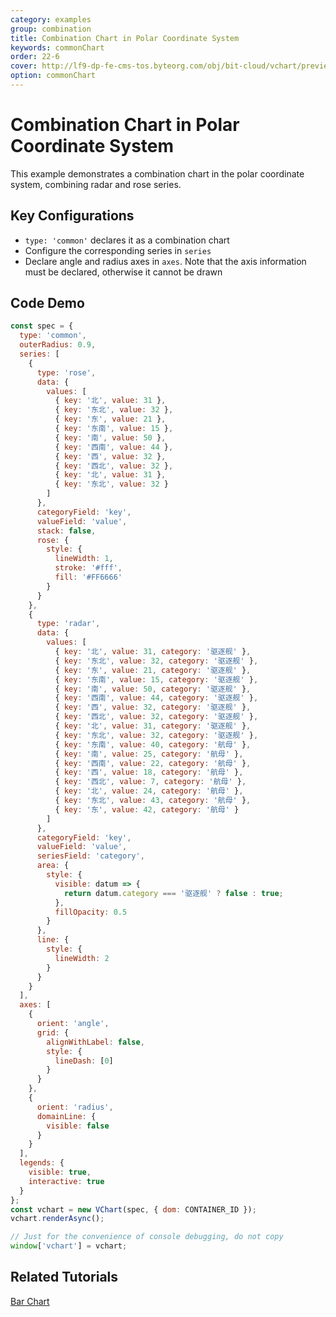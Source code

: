 ```yaml
---
category: examples
group: combination
title: Combination Chart in Polar Coordinate System
keywords: commonChart
order: 22-6
cover: http://lf9-dp-fe-cms-tos.byteorg.com/obj/bit-cloud/vchart/preview/combination/polar-combine.png
option: commonChart
---
```


# Combination Chart in Polar Coordinate System

This example demonstrates a combination chart in the polar coordinate system, combining radar and rose series.

## Key Configurations

- `type: 'common'` declares it as a combination chart
- Configure the corresponding series in `series`
- Declare angle and radius axes in `axes`. Note that the axis information must be declared, otherwise it cannot be drawn

## Code Demo

```javascript livedemo
const spec = {
  type: 'common',
  outerRadius: 0.9,
  series: [
    {
      type: 'rose',
      data: {
        values: [
          { key: '北', value: 31 },
          { key: '东北', value: 32 },
          { key: '东', value: 21 },
          { key: '东南', value: 15 },
          { key: '南', value: 50 },
          { key: '西南', value: 44 },
          { key: '西', value: 32 },
          { key: '西北', value: 32 },
          { key: '北', value: 31 },
          { key: '东北', value: 32 }
        ]
      },
      categoryField: 'key',
      valueField: 'value',
      stack: false,
      rose: {
        style: {
          lineWidth: 1,
          stroke: '#fff',
          fill: '#FF6666'
        }
      }
    },
    {
      type: 'radar',
      data: {
        values: [
          { key: '北', value: 31, category: '驱逐舰' },
          { key: '东北', value: 32, category: '驱逐舰' },
          { key: '东', value: 21, category: '驱逐舰' },
          { key: '东南', value: 15, category: '驱逐舰' },
          { key: '南', value: 50, category: '驱逐舰' },
          { key: '西南', value: 44, category: '驱逐舰' },
          { key: '西', value: 32, category: '驱逐舰' },
          { key: '西北', value: 32, category: '驱逐舰' },
          { key: '北', value: 31, category: '驱逐舰' },
          { key: '东北', value: 32, category: '驱逐舰' },
          { key: '东南', value: 40, category: '航母' },
          { key: '南', value: 25, category: '航母' },
          { key: '西南', value: 22, category: '航母' },
          { key: '西', value: 18, category: '航母' },
          { key: '西北', value: 7, category: '航母' },
          { key: '北', value: 24, category: '航母' },
          { key: '东北', value: 43, category: '航母' },
          { key: '东', value: 42, category: '航母' }
        ]
      },
      categoryField: 'key',
      valueField: 'value',
      seriesField: 'category',
      area: {
        style: {
          visible: datum => {
            return datum.category === '驱逐舰' ? false : true;
          },
          fillOpacity: 0.5
        }
      },
      line: {
        style: {
          lineWidth: 2
        }
      }
    }
  ],
  axes: [
    {
      orient: 'angle',
      grid: {
        alignWithLabel: false,
        style: {
          lineDash: [0]
        }
      }
    },
    {
      orient: 'radius',
      domainLine: {
        visible: false
      }
    }
  ],
  legends: {
    visible: true,
    interactive: true
  }
};
const vchart = new VChart(spec, { dom: CONTAINER_ID });
vchart.renderAsync();

// Just for the convenience of console debugging, do not copy
window['vchart'] = vchart;
```

## Related Tutorials

[Bar Chart](link)
